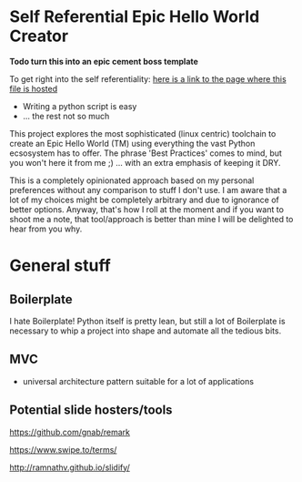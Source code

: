 # Self Referential Epic Hello World Creator

**Todo turn this into an epic cement boss template**

To get right into the self referentiality: [here is a link to the page where this file is hosted](https://github.com/obestwalter/linpy3toolchain)
* Writing a python script is easy 
* ... the rest not so much

This project explores the most sophisticated (linux centric) toolchain to create an Epic Hello World (TM) using everything the vast Python ecsosystem has to offer. The phrase 'Best Practices' comes to mind, but you won't here it from me ;) ... with an extra emphasis of keeping it DRY.

This is a completely opinionated approach based on my personal preferences without any comparison to stuff I don't use. I am aware that a lot of my choices might be completely arbitrary and due to ignorance of better options. Anyway, that's how I roll at the moment and if you want to shoot me a note, that tool/approach <your thingy here> is better than mine I will be delighted to hear from you why.

# General stuff

## Boilerplate

I hate Boilerplate! Python itself is pretty lean, but still a lot of Boilerplate is 
necessary to whip a project into shape and automate all the tedious bits.

## MVC 

* universal architecture pattern suitable for a lot of applications

## Potential slide hosters/tools

https://github.com/gnab/remark

https://www.swipe.to/terms/

http://ramnathv.github.io/slidify/
